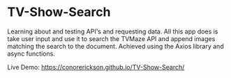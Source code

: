 # TV-Show-Search
 Learning about and testing API's and requesting data. All this app does is take user input and use it to search the TVMaze API and append images matching the search to the document. Achieved using the Axios library and async functions.

Live Demo: https://conorerickson.github.io/TV-Show-Search/
